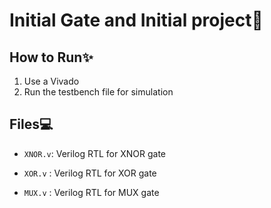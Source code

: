 # Initial Gate and Initial project🚀

## How to Run✨

1. Use a Vivado
2. Run the testbench file for simulation

## Files💻

- `XNOR.v`: Verilog RTL for XNOR gate

- `XOR.v` : Verilog RTL for XOR gate

- `MUX.v` : Verilog RTL for MUX gate
